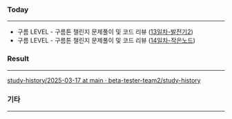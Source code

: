 ### Today

---

- 구름 LEVEL - 구름톤 챌린지 문제풀이 및 코드 리뷰 ([13일차-발전기2](https://level.goorm.io/exam/195695/%EB%B0%9C%EC%A0%84%EA%B8%B0-2/quiz/1))
- 구름 LEVEL - 구름톤 챌린지 문제풀이 및 코드 리뷰 ([14일차-작은노드](https://level.goorm.io/exam/195695/%EB%B0%9C%EC%A0%84%EA%B8%B0-2/quiz/1))

### Result

---

[study-history/2025-03-17 at main · beta-tester-team2/study-history](https://github.com/beta-tester-team2/study-history/tree/main/2025-03-17)

### 기타

---
